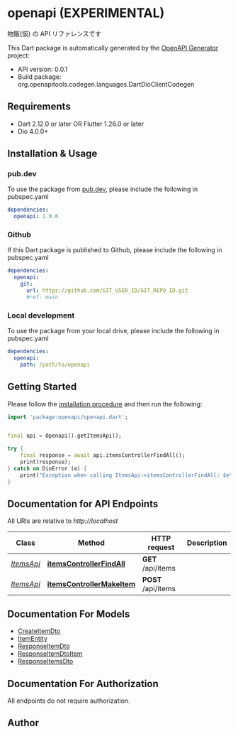 # openapi (EXPERIMENTAL)
物販(仮) の API リファレンスです

This Dart package is automatically generated by the [OpenAPI Generator](https://openapi-generator.tech) project:

- API version: 0.0.1
- Build package: org.openapitools.codegen.languages.DartDioClientCodegen

## Requirements

* Dart 2.12.0 or later OR Flutter 1.26.0 or later
* Dio 4.0.0+

## Installation & Usage

### pub.dev
To use the package from [pub.dev](https://pub.dev), please include the following in pubspec.yaml
```yaml
dependencies:
  openapi: 1.0.0
```

### Github
If this Dart package is published to Github, please include the following in pubspec.yaml
```yaml
dependencies:
  openapi:
    git:
      url: https://github.com/GIT_USER_ID/GIT_REPO_ID.git
      #ref: main
```

### Local development
To use the package from your local drive, please include the following in pubspec.yaml
```yaml
dependencies:
  openapi:
    path: /path/to/openapi
```

## Getting Started

Please follow the [installation procedure](#installation--usage) and then run the following:

```dart
import 'package:openapi/openapi.dart';


final api = Openapi().getItemsApi();

try {
    final response = await api.itemsControllerFindAll();
    print(response);
} catch on DioError (e) {
    print("Exception when calling ItemsApi->itemsControllerFindAll: $e\n");
}

```

## Documentation for API Endpoints

All URIs are relative to *http://localhost*

Class | Method | HTTP request | Description
------------ | ------------- | ------------- | -------------
[*ItemsApi*](doc/ItemsApi.md) | [**itemsControllerFindAll**](doc/ItemsApi.md#itemscontrollerfindall) | **GET** /api/items | 
[*ItemsApi*](doc/ItemsApi.md) | [**itemsControllerMakeItem**](doc/ItemsApi.md#itemscontrollermakeitem) | **POST** /api/items | 


## Documentation For Models

 - [CreateItemDto](doc/CreateItemDto.md)
 - [ItemEntity](doc/ItemEntity.md)
 - [ResponseItemDto](doc/ResponseItemDto.md)
 - [ResponseItemDtoItem](doc/ResponseItemDtoItem.md)
 - [ResponseItemsDto](doc/ResponseItemsDto.md)


## Documentation For Authorization

 All endpoints do not require authorization.


## Author



